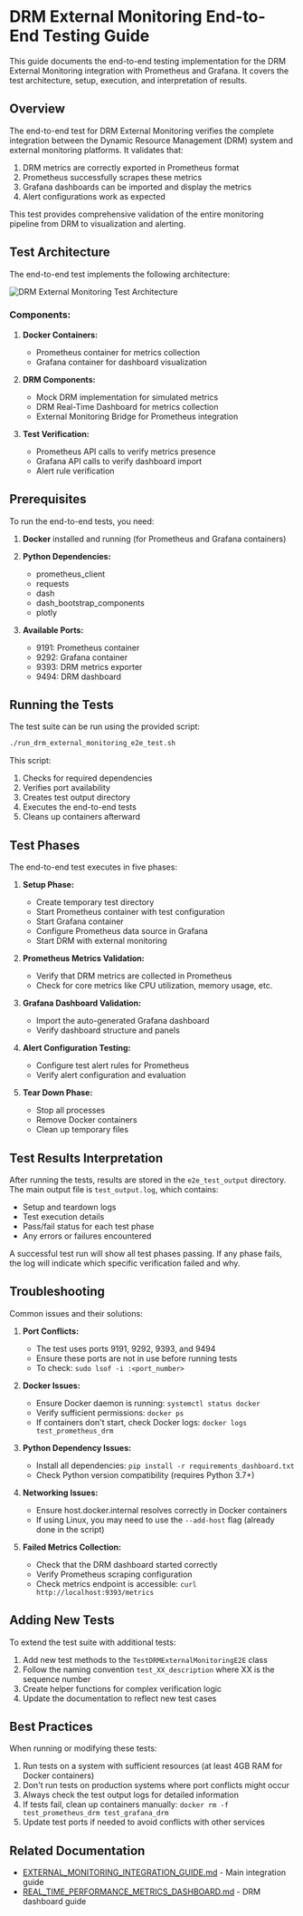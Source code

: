 # DRM External Monitoring End-to-End Testing Guide

This guide documents the end-to-end testing implementation for the DRM External Monitoring integration with Prometheus and Grafana. It covers the test architecture, setup, execution, and interpretation of results.

## Overview

The end-to-end test for DRM External Monitoring verifies the complete integration between the Dynamic Resource Management (DRM) system and external monitoring platforms. It validates that:

1. DRM metrics are correctly exported in Prometheus format
2. Prometheus successfully scrapes these metrics
3. Grafana dashboards can be imported and display the metrics
4. Alert configurations work as expected

This test provides comprehensive validation of the entire monitoring pipeline from DRM to visualization and alerting.

## Test Architecture

The end-to-end test implements the following architecture:

![DRM External Monitoring Test Architecture](https://mermaid.ink/img/pako:eNqFU11v2jAU_SuWT5DQLiNQKKB1mqYWVaN0bGvbh0l7MIlLLA1xZJuyo_Df547DDknVlwTn3nPOuR_25RYzSRHM2Ea7uTHHhm3Yo3WnBdKSCgnZYpkzQRF2g9uxhBl85ioS8i_aAFoklXPbwGZcZpVyNlJp2uCMLpljkA8cwXbQ4i67TFEoS4Q5l0Q2LkhYUf0bccErlElVW1gzLVKkOisTVT9JT5j4LETQFzLDhW5Ot6dYU1Jq32JeUpJiKHljSLzMC_18k8QWHKBZjcD-uJsN_8yvJ5fiIa4aZt2GI2iCHuv5J3jtJwRbrtgK4xW2HQxtbBVpqhYLrO0s5pVN2lR0R9OuoOfVfV5xfYdLLSROW4h54i4QP8sSqJT8jmsqN3kCpUE7rnwlFTKCZmfRPp52A3MsUkHIAhAMYy32NLcdFQbYzGZUuOORMw38MNpfXo3DQOdW_OeWWWgFvlqsGZzqAI_KWxXbD2qK5DI8m0vZT65Gk-lkHI6ik-0HpRbj0S6M9nNZ9aPb6eR2FN4xYgdPuifxiGE_yHvR13g_cPRhKn2MrlE8S9O3WY2mKoaXVr0U8p6STNA1pltWbO2EF7c_9fkP5Nw_MrMfhsFT0LsKzwi2vR5-B8PsyGSXnHo3Bk7_AJMb0KQ?)

### Components:

1. **Docker Containers:**
   - Prometheus container for metrics collection
   - Grafana container for dashboard visualization

2. **DRM Components:**
   - Mock DRM implementation for simulated metrics
   - DRM Real-Time Dashboard for metrics collection
   - External Monitoring Bridge for Prometheus integration

3. **Test Verification:**
   - Prometheus API calls to verify metrics presence
   - Grafana API calls to verify dashboard import
   - Alert rule verification

## Prerequisites

To run the end-to-end tests, you need:

1. **Docker** installed and running (for Prometheus and Grafana containers)
2. **Python Dependencies:**
   - prometheus_client
   - requests
   - dash
   - dash_bootstrap_components
   - plotly

3. **Available Ports:**
   - 9191: Prometheus container
   - 9292: Grafana container
   - 9393: DRM metrics exporter
   - 9494: DRM dashboard

## Running the Tests

The test suite can be run using the provided script:

```bash
./run_drm_external_monitoring_e2e_test.sh
```

This script:
1. Checks for required dependencies
2. Verifies port availability
3. Creates test output directory
4. Executes the end-to-end tests
5. Cleans up containers afterward

## Test Phases

The end-to-end test executes in five phases:

1. **Setup Phase:**
   - Create temporary test directory
   - Start Prometheus container with test configuration
   - Start Grafana container
   - Configure Prometheus data source in Grafana
   - Start DRM with external monitoring

2. **Prometheus Metrics Validation:**
   - Verify that DRM metrics are collected in Prometheus
   - Check for core metrics like CPU utilization, memory usage, etc.

3. **Grafana Dashboard Validation:**
   - Import the auto-generated Grafana dashboard
   - Verify dashboard structure and panels

4. **Alert Configuration Testing:**
   - Configure test alert rules for Prometheus
   - Verify alert configuration and evaluation

5. **Tear Down Phase:**
   - Stop all processes
   - Remove Docker containers
   - Clean up temporary files

## Test Results Interpretation

After running the tests, results are stored in the `e2e_test_output` directory. The main output file is `test_output.log`, which contains:

- Setup and teardown logs
- Test execution details
- Pass/fail status for each test phase
- Any errors or failures encountered

A successful test run will show all test phases passing. If any phase fails, the log will indicate which specific verification failed and why.

## Troubleshooting

Common issues and their solutions:

1. **Port Conflicts:**
   - The test uses ports 9191, 9292, 9393, and 9494
   - Ensure these ports are not in use before running tests
   - To check: `sudo lsof -i :<port_number>`

2. **Docker Issues:**
   - Ensure Docker daemon is running: `systemctl status docker`
   - Verify sufficient permissions: `docker ps`
   - If containers don't start, check Docker logs: `docker logs test_prometheus_drm`

3. **Python Dependency Issues:**
   - Install all dependencies: `pip install -r requirements_dashboard.txt`
   - Check Python version compatibility (requires Python 3.7+)

4. **Networking Issues:**
   - Ensure host.docker.internal resolves correctly in Docker containers
   - If using Linux, you may need to use the `--add-host` flag (already done in the script)

5. **Failed Metrics Collection:**
   - Check that the DRM dashboard started correctly
   - Verify Prometheus scraping configuration
   - Check metrics endpoint is accessible: `curl http://localhost:9393/metrics`

## Adding New Tests

To extend the test suite with additional tests:

1. Add new test methods to the `TestDRMExternalMonitoringE2E` class
2. Follow the naming convention `test_XX_description` where XX is the sequence number
3. Create helper functions for complex verification logic
4. Update the documentation to reflect new test cases

## Best Practices

When running or modifying these tests:

1. Run tests on a system with sufficient resources (at least 4GB RAM for Docker containers)
2. Don't run tests on production systems where port conflicts might occur
3. Always check the test output logs for detailed information
4. If tests fail, clean up containers manually: `docker rm -f test_prometheus_drm test_grafana_drm`
5. Update test ports if needed to avoid conflicts with other services

## Related Documentation

- [EXTERNAL_MONITORING_INTEGRATION_GUIDE.md](EXTERNAL_MONITORING_INTEGRATION_GUIDE.md) - Main integration guide
- [REAL_TIME_PERFORMANCE_METRICS_DASHBOARD.md](REAL_TIME_PERFORMANCE_METRICS_DASHBOARD.md) - DRM dashboard guide